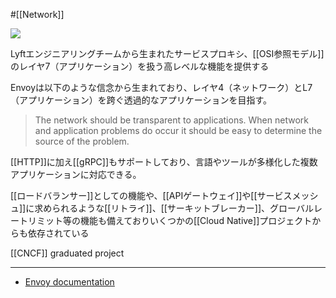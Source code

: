 #[[Network]] 

![](https://www.envoyproxy.io/docs/envoy/latest/_static/envoy-logo.png)

Lyftエンジニアリングチームから生まれたサービスプロキシ、[[OSI参照モデル]]のレイヤ7（アプリケーション）を扱う高レベルな機能を提供する

Envoyは以下のような信念から生まれており、レイヤ4（ネットワーク）とL7（アプリケーション）を跨ぐ透過的なアプリケーションを目指す。


> The network should be transparent to applications. When network and application problems do occur it should be easy to determine the source of the problem.

[[HTTP]]に加え[[gRPC]]もサポートしており、言語やツールが多様化した複数アプリケーションに対応できる。

[[ロードバランサー]]としての機能や、[[APIゲートウェイ]]や[[サービスメッシュ]]に求められるような[[リトライ]]、[[サーキットブレーカー]]、グローバルレートリミット等の機能も備えておりいくつかの[[Cloud Native]]プロジェクトからも依存されている

[[CNCF]] graduated project

---

- [Envoy documentation](https://www.envoyproxy.io/docs/envoy/latest/)